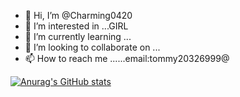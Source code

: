 - 👋 Hi, I’m @Charming0420
- 👀 I’m interested in ...GIRL
- 🌱 I’m currently learning ...
- 💞️ I’m looking to collaborate on ...
- 📫 How to reach me ......email:tommy20326999@

<!---
Charming0420/Charming0420 is a ✨ special ✨ repository because its `README.md` (this file) appears on your GitHub profile.
You can click the Preview link to take a look at your changes.
--->

[![Anurag's GitHub stats](https://github-readme-stats.vercel.app/api?username=Charming0420)](https://github.com/anuraghazra/github-readme-stats)

